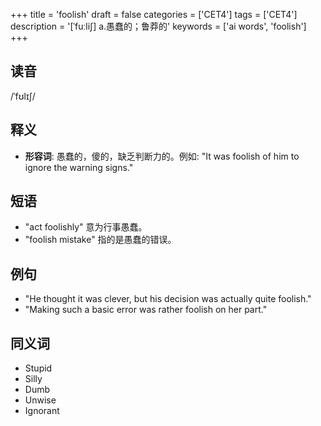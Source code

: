 +++
title = 'foolish'
draft = false
categories = ['CET4']
tags = ['CET4']
description = '[ˈfuːli∫] a.愚蠢的；鲁莽的'
keywords = ['ai words', 'foolish']
+++

## 读音
/ˈfʊlɪʃ/

## 释义
- **形容词**: 愚蠢的，傻的，缺乏判断力的。例如: "It was foolish of him to ignore the warning signs."

## 短语
- "act foolishly" 意为行事愚蠢。
- "foolish mistake" 指的是愚蠢的错误。

## 例句
- "He thought it was clever, but his decision was actually quite foolish."
- "Making such a basic error was rather foolish on her part."

## 同义词
- Stupid
- Silly
- Dumb
- Unwise
- Ignorant
